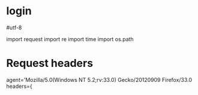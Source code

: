 # login
#utf-8


import request 
import re
import time
import os.path
 
 # Request headers
 agent='Mozilla/5.0(Windows NT 5.2;rv:33.0) Gecko/20120909 Firefox/33.0
 headers={
      
